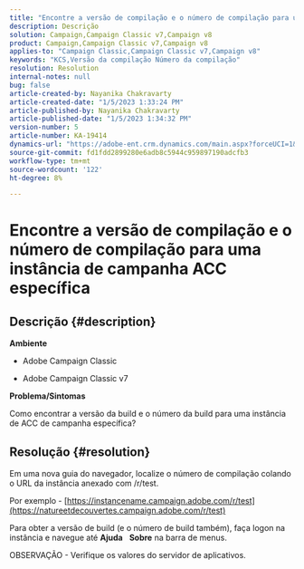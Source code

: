 ```yaml
---
title: "Encontre a versão de compilação e o número de compilação para uma instância de campanha ACC específica"
description: Descrição
solution: Campaign,Campaign Classic v7,Campaign v8
product: Campaign,Campaign Classic v7,Campaign v8
applies-to: "Campaign Classic,Campaign Classic v7,Campaign v8"
keywords: "KCS,Versão da compilação Número da compilação"
resolution: Resolution
internal-notes: null
bug: false
article-created-by: Nayanika Chakravarty
article-created-date: "1/5/2023 1:33:24 PM"
article-published-by: Nayanika Chakravarty
article-published-date: "1/5/2023 1:34:32 PM"
version-number: 5
article-number: KA-19414
dynamics-url: "https://adobe-ent.crm.dynamics.com/main.aspx?forceUCI=1&pagetype=entityrecord&etn=knowledgearticle&id=556f9b81-fd8c-ed11-81ac-6045bd006c82"
source-git-commit: fd1fdd2899280e6adb8c5944c959897190adcfb3
workflow-type: tm+mt
source-wordcount: '122'
ht-degree: 8%

---
```


# Encontre a versão de compilação e o número de compilação para uma instância de campanha ACC específica

## Descrição {#description}


<b>Ambiente</b>

- Adobe Campaign Classic

- Adobe Campaign Classic v7

<b>Problema/Sintomas</b>

Como encontrar a versão da build e o número da build para uma instância de ACC de campanha específica?


## Resolução {#resolution}


Em uma nova guia do navegador, localize o número de compilação colando o URL da instância anexado com /r/test.

Por exemplo - [https://instancename.campaign.adobe.com/r/test](https://natureetdecouvertes.campaign.adobe.com/r/test)

Para obter a versão de build (e o número de build também), faça logon na instância e navegue até <b>Ajuda</b>    <b>Sobre</b> na barra de menus.

 OBSERVAÇÃO <b> </b>- Verifique os valores do servidor de aplicativos.
